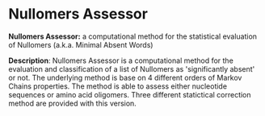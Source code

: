 # Nullomers Assessor
<b>Nullomers Assessor:</b> a computational method for the statistical evaluation of Nullomers (a.k.a. Minimal Absent Words)

<b>Description</b>: Nullomers Assessor is a computational method for the evaluation and classification of a list of Nullomers as 'significantly absent' or not. The underlying method is base on 4 different orders of Markov Chains properties. The method is able to assess either nucleotide sequences or amino acid oligomers. Three different statictical correction method are provided with this version.
